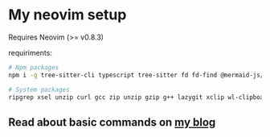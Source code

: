 # My neovim setup

Requires Neovim (>= v0.8.3)

requiriments:

```bash
# Npm packages
npm i -g tree-sitter-cli typescript tree-sitter fd fd-find @mermaid-js/mermaid-cli

# System packages
ripgrep xsel unzip curl gcc zip unzip gzip g++ lazygit xclip wl-clipboard rustup clang jq silicon rust-analyzer ghostscript tectonic
```

## Read about basic commands on [my blog](https://www.rxtsel.dev/en/blog/basic-commands-for-neovim/)
